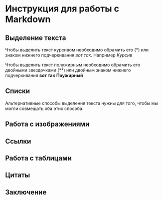 # Инструкция для работы с Markdown

## Выделение текста

Чтобы выделить текст курсивом необходимо обрамить его (*) или знаком нижнего подчеркивания _вот так_. Например *Курсив*

Чтобы выделить текст полужирным необходимо обрамить его двойными звездочками (**) или двойным знаком нижнего подчеркивания __вот так__ **Поужирный**
## Списки
Альтернативные способы выделения текста нужны для того, чтобы мы могли совмещать оба этих способа.
## Работа с изображениями

## Ссылки

## Работа с таблицами

## Цитаты

## Заключение